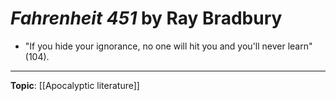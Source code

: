 
# *Fahrenheit 451* by Ray Bradbury

- "If you hide your ignorance, no one will hit you and you'll never learn" (104).

--- 
**Topic**: [[Apocalyptic literature]]